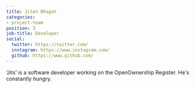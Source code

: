 ```yaml
---
title: Jiten Bhagat
categories:
- project-team
position: 3
job-title: Developer
social:
  twitter: https://twitter.com/
  instagram: https://www.instagram.com/
  github: https://www.github.com/
---
```


‘Jits’ is a software developer working on the OpenOwnership Register. He's constantly hungry.

